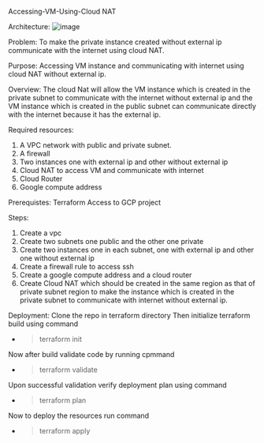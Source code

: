Accessing-VM-Using-Cloud NAT

Architecture:
   ![image](https://user-images.githubusercontent.com/85304071/144562541-a689bfa1-88e0-4798-a81b-79f6d6c58750.png)
       



Problem: 
	To make the private instance created without external ip communicate with the internet using cloud NAT.

Purpose:
Accessing VM instance and communicating with internet using cloud NAT without external ip.

Overview:
 The cloud Nat will allow the VM instance which is created in the private subnet to communicate with the internet without external ip and the VM instance which is created in the public subnet can communicate directly with the internet because it has the external ip.

Required resources:
1)	  A VPC network with public and private subnet.
2)	  A firewall
3)	Two instances one with external ip and other without external ip
4)	Cloud NAT to access VM and communicate with internet
5)	Cloud Router
6)	Google compute address

Prerequistes:
          Terraform
         Access to GCP project

Steps:
1)	Create a vpc 
2)	Create two subnets one public and the other one private
3)	Create two instances one in each subnet, one with external ip and other one without external ip
4)	Create a firewall rule to access ssh
5)	Create a google compute address and a cloud router 
6)	Create Cloud NAT which should be created in the same region as that of private subnet region to make the instance which is created in the private subnet to communicate with internet without external ip.



Deployment:
	Clone the repo in terraform directory
	Then initialize terraform build using command
  - > terraform init

  Now after build validate code by running cpmmand
  -	> terraform validate

  Upon successful validation verify deployment plan using command
  -	> terraform plan

  Now to deploy the resources run command
  -	> terraform apply









 

 

 

 






